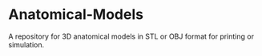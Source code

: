 # Anatomical-Models
A repository for 3D anatomical models in STL or OBJ format for printing or simulation.
